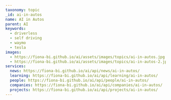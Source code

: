 ```yaml
---
taxonomy: topic
_id: ai-in-autos
name: AI in Autos
parent: AI
keywords:
  - driverless
  - self driving
  - waymo
  - tesla
images:
  - https://fiona-bi.github.io/ai/assets/images/topics/ai-in-autos.jpg
  - https://fiona-bi.github.io/ai/assets/images/topics/ai-in-autos-2.jpg
services:
  news: https://fiona-bi.github.io/ai/api/news/ai-in-autos/
  learning: https://fiona-bi.github.io/ai/api/learning/ai-in-autos/
  people: https://fiona-bi.github.io/ai/api/people/ai-in-autos/
  companies: https://fiona-bi.github.io/ai/api/companies/ai-in-autos/
  projects: https://fiona-bi.github.io/ai/api/projects/ai-in-autos/
---
```

